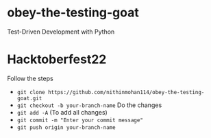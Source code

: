 # obey-the-testing-goat
Test-Driven Development with Python

# Hacktoberfest22

Follow the steps
* `git clone https://github.com/nithinmohan114/obey-the-testing-goat.git`
* `git checkout -b your-branch-name`
Do the changes
* `git add -A` (To add all changes)
* `git commit -m "Enter your commit message"`
* `git push origin your-branch-name`
